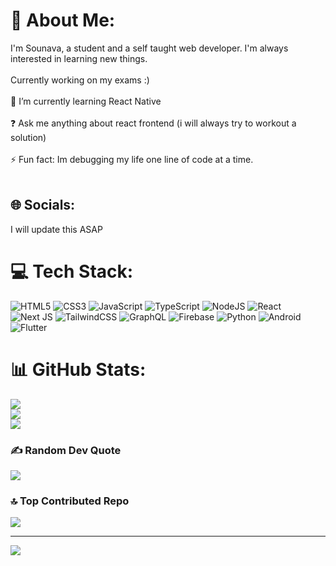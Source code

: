 # 💫 About Me:
I'm Sounava, a student and a self taught web developer. I'm always interested in learning new things.<br><br>Currently working on my exams :)<br><br>🌱 I’m currently learning React Native<br><br>❓ Ask me anything about react frontend (i will always try to workout a solution)<br><br>⚡ Fun fact: Im debugging my life one line of code at a time.<br><br>


## 🌐 Socials:
I will update this ASAP

# 💻 Tech Stack:
![HTML5](https://img.shields.io/badge/html5-%23E34F26.svg?style=for-the-badge&logo=html5&logoColor=white) 
![CSS3](https://img.shields.io/badge/css3-%231572B6.svg?style=for-the-badge&logo=css3&logoColor=white) 
![JavaScript](https://img.shields.io/badge/javascript-%23323330.svg?style=for-the-badge&logo=javascript&logoColor=%23F7DF1E) 
![TypeScript](https://img.shields.io/badge/typescript-%23007ACC.svg?style=for-the-badge&logo=typescript&logoColor=white)
![NodeJS](https://img.shields.io/badge/node.js-6DA55F?style=for-the-badge&logo=node.js&logoColor=white) 
![React](https://img.shields.io/badge/react-%2320232a.svg?style=for-the-badge&logo=react&logoColor=%2361DAFB) 
![Next JS](https://img.shields.io/badge/Next-black?style=for-the-badge&logo=next.js&logoColor=white) 
![TailwindCSS](https://img.shields.io/badge/tailwindcss-%2338B2AC.svg?style=for-the-badge&logo=tailwind-css&logoColor=white) 
![GraphQL](https://img.shields.io/badge/-GraphQL-E10098?style=for-the-badge&logo=graphql&logoColor=white) 
![Firebase](https://img.shields.io/badge/firebase-%23039BE5.svg?style=for-the-badge&logo=firebase) 
![Python](https://img.shields.io/badge/python-%2314354C.svg?style=for-the-badge&logo=python&logoColor=white)
![Android](https://img.shields.io/badge/Android-%233DDC84.svg?style=for-the-badge&logo=android&logoColor=white)
![Flutter](https://img.shields.io/badge/Flutter-%2302569B.svg?style=for-the-badge&logo=flutter&logoColor=white)


# 📊 GitHub Stats:
![](https://github-readme-stats.vercel.app/api?username=CeleritasCodingZen&theme=dark&hide_border=false&include_all_commits=false&count_private=false)<br/>
![](https://github-readme-streak-stats.herokuapp.com/?user=CeleritasCodingZen&theme=dark&hide_border=false)<br/>
![](https://github-readme-stats.vercel.app/api/top-langs/?username=CeleritasCodingZen&theme=dark&hide_border=false&include_all_commits=false&count_private=false&layout=compact)

### ✍️ Random Dev Quote
![](https://quotes-github-readme.vercel.app/api?type=horizontal&theme=radical)

### 🔝 Top Contributed Repo
![](https://github-contributor-stats.vercel.app/api?username=CeleritasCodingZen&limit=5&theme=dark&combine_all_yearly_contributions=true)

---
[![](https://visitcount.itsvg.in/api?id=CeleritasCodingZen&icon=0&color=0)](https://visitcount.itsvg.in)

<!-- Proudly created with GPRM ( https://gprm.itsvg.in ) -->
